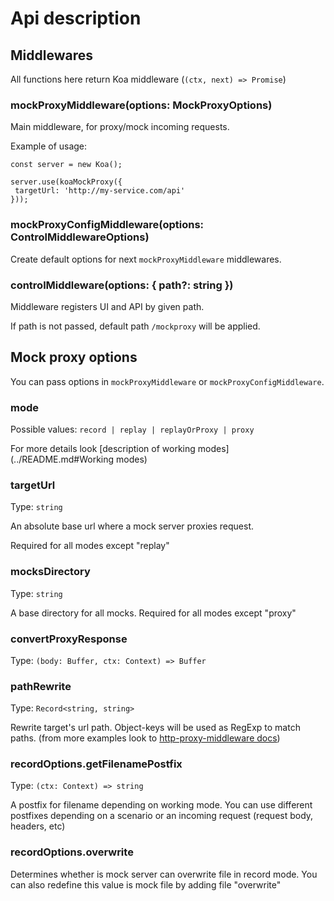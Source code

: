 # Api description

## Middlewares

All functions here return Koa middleware (`(ctx, next) => Promise`)

### mockProxyMiddleware(options: MockProxyOptions)

Main middleware, for proxy/mock incoming requests.

Example of usage:

```
const server = new Koa();

server.use(koaMockProxy({
 targetUrl: 'http://my-service.com/api'
}));
```

### mockProxyConfigMiddleware(options: ControlMiddlewareOptions)

Create default options for next `mockProxyMiddleware` middlewares.

### controlMiddleware(options: { path?: string })

Middleware registers UI and API by given path.

If path is not passed, default path `/mockproxy` will be applied.

## Mock proxy options

You can pass options in `mockProxyMiddleware` or `mockProxyConfigMiddleware`.

### mode

Possible values: `record | replay | replayOrProxy | proxy`

For more details look [description of working modes](../README.md#Working modes)

### targetUrl

Type: `string`

An absolute base url where a mock server proxies request.

Required for all modes except "replay"

### mocksDirectory

Type: `string`

A base directory for all mocks.
Required for all modes except "proxy"

### convertProxyResponse

Type: `(body: Buffer, ctx: Context) => Buffer`


### pathRewrite

Type: `Record<string, string>`

Rewrite target's url path. Object-keys will be used as RegExp to match paths.
(from more examples look to [http-proxy-middleware docs](https://github.com/chimurai/http-proxy-middleware#pathrewrite-objectfunction))

### recordOptions.getFilenamePostfix

Type: `(ctx: Context) => string`

A postfix for filename depending on working mode.
You can use different postfixes depending on a scenario or an incoming request (request body, headers, etc)

### recordOptions.overwrite

Determines whether is mock server can overwrite file in record mode.
You can also redefine this value is mock file by adding file "overwrite"

